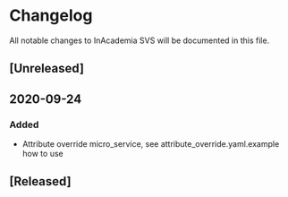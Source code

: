 # Changelog
All notable changes to InAcademia SVS will be documented in this file.

## [Unreleased]
## 2020-09-24
### Added
- Attribute override micro_service, see attribute_override.yaml.example how to use

## [Released]
